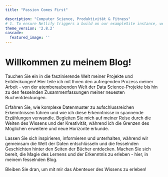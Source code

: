 ```yaml
---
title: "Passion Comes First"

description: "Computer Science, Produktivität & Fitness"
# 1. To ensure Netlify triggers a build on our exampleSite instance, we need to change a file in the exampleSite directory.
theme_version: '2.8.2'
cascade:
  featured_image: ''
---
```


# Willkommen zu meinem Blog!

Tauchen Sie ein in die faszinierende Welt meiner Projekte und Entdeckungen! Hier teile ich mit Ihnen den aufregenden Prozess meiner Arbeit - von der atemberaubenden Welt der Data Science-Projekte bis hin zu den fesselnden Zusammenfassungen meiner neuesten Buchentdeckungen.

Erfahren Sie, wie komplexe Datenmuster zu aufschlussreichen Erkenntnissen führen und wie ich diese Erkenntnisse in spannende Erzählungen verwandle. Begleiten Sie mich auf meiner Reise durch die Weiten des Wissens und der Kreativität, während ich die Grenzen des Möglichen erweitere und neue Horizonte erkunde.

Lassen Sie sich inspirieren, informieren und unterhalten, während wir gemeinsam die Welt der Daten entschlüsseln und die fesselnden Geschichten hinter den Seiten der Bücher entdecken. Machen Sie sich bereit, die Magie des Lernens und der Erkenntnis zu erleben - hier, in meinem fesselnden Blog.

Bleiben Sie dran, um mit mir das Abenteuer des Wissens zu erleben!
